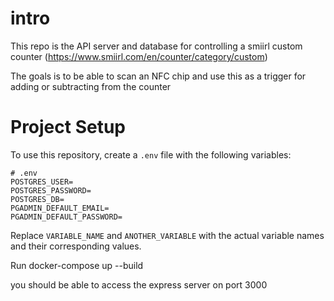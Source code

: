 # intro

This repo is the API server and database for controlling a smiirl custom counter (https://www.smiirl.com/en/counter/category/custom)

The goals is to be able to scan an NFC chip and use this as a trigger for adding or subtracting from the counter

# Project Setup

To use this repository, create a `.env` file with the following variables:

```
# .env
POSTGRES_USER=
POSTGRES_PASSWORD=
POSTGRES_DB=
PGADMIN_DEFAULT_EMAIL=
PGADMIN_DEFAULT_PASSWORD=
```

Replace `VARIABLE_NAME` and `ANOTHER_VARIABLE` with the actual variable names and their corresponding values.

Run docker-compose up --build

you should be able to access the express server on port 3000